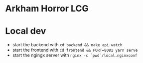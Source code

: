 # Arkham Horror LCG

# Local dev

* start the backend with `cd backend && make api.watch`
* start the frontend with `cd frontend && PORT=8081 yarn serve`
* start the ngingx server with ``nginx -c `pwd`/local.nginxconf``
